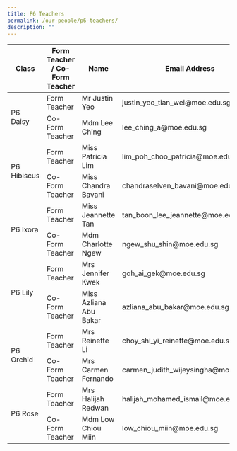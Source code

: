 ```yaml
---
title: P6 Teachers
permalink: /our-people/p6-teachers/
description: ""
---
```

<table>
<thead>
  <tr>
    <th>Class</th>
    <th>Form Teacher / Co-Form Teacher</th>
    <th>Name</th>
    <th>Email Address</th>
  </tr>
</thead>
<tbody>
  <tr>
    <td rowspan="2">P6 Daisy</td>
    <td>Form Teacher</td>
    <td>Mr Justin Yeo</td>
    <td>justin_yeo_tian_wei@moe.edu.sg</td>
  </tr>
  <tr>
    <td>Co-Form Teacher</td>
    <td>Mdm Lee Ching</td>
    <td>lee_ching_a@moe.edu.sg</td>
  </tr>
  <tr>
    <td rowspan="2">P6 Hibiscus      </td>
    <td>Form Teacher</td>
    <td>Miss Patricia Lim</td>
    <td>lim_poh_choo_patricia@moe.edu.sg</td>
  </tr>
  <tr>
    <td>Co-Form Teacher</td>
    <td>Miss Chandra Bavani</td>
    <td>chandraselven_bavani@moe.edu.sg</td>
  </tr>
  <tr>
    <td rowspan="2">P6 Ixora</td>
    <td>Form Teacher</td>
    <td>Miss Jeannette Tan</td>
    <td>tan_boon_lee_jeannette@moe.edu.sg</td>
  </tr>
  <tr>
    <td>Co-Form Teacher</td>
    <td>Mdm Charlotte Ngew</td>
    <td>ngew_shu_shin@moe.edu.sg</td>
  </tr>
  <tr>
    <td rowspan="2">P6 Lily</td>
    <td>Form Teacher</td>
    <td>Mrs Jennifer Kwek</td>
    <td>goh_ai_gek@moe.edu.sg</td>
  </tr>
  <tr>
    <td>Co-Form Teacher</td>
    <td>Miss Azliana Abu Bakar</td>
    <td>azliana_abu_bakar@moe.edu.sg</td>
  </tr>
  <tr>
    <td rowspan="2">P6 Orchid</td>
    <td>Form Teacher</td>
    <td>Mrs Reinette Li</td>
    <td>choy_shi_yi_reinette@moe.edu.sg</td>
  </tr>
  <tr>
    <td>Co-Form Teacher</td>
    <td>Mrs Carmen Fernando</td>
    <td>carmen_judith_wijeysingha@moe.edu.sg</td>
  </tr>
  <tr>
    <td rowspan="2">P6 Rose</td>
    <td>Form Teacher</td>
    <td>Mrs Halijah Redwan</td>
    <td>halijah_mohamed_ismail@moe.edu.sg</td>
  </tr>
  <tr>
    <td>Co-Form Teacher</td>
    <td>Mdm Low Chiou Miin</td>
    <td>low_chiou_miin@moe.edu.sg</td>
  </tr>
</tbody>
</table>